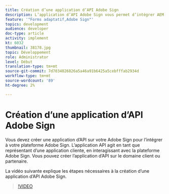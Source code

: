 ```yaml
---
title: Création d’une application d’API Adobe Sign
description: L’application d’API Adobe Sign vous permet d’intégrer AEM Forms à Adobe Sign.
feature: '"Forms adaptatif,Adobe Sign"'
topics: development
audience: developer
doc-type: article
activity: implement
kt: 6032
thumbnail: 38178.jpg
topic: Développement
role: Administrator
level: Début
translation-type: tm+mt
source-git-commit: 7d7034026826a5a46a91b6425a5cebfffab2934d
workflow-type: tm+mt
source-wordcount: '89'
ht-degree: 2%

---
```


# Création d’une application d’API Adobe Sign

Vous devez créer une application d’API sur votre Adobe Sign pour l’intégrer à votre plateforme Adobe Sign. L’application API agit en tant que représentant d’une application cliente, en interagissant avec la plateforme Adobe Sign. Vous pouvez créer l’application d’API sur le domaine client ou partenaire.

La vidéo suivante explique les étapes nécessaires à la création d’une application d’API Adobe Sign.

>[!VIDEO](https://video.tv.adobe.com/v/38178/?quality=9&learn=on)
